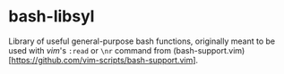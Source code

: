 # bash-libsyl

Library of useful general-purpose bash functions, originally meant to be used with *vim*'s `:read` or `\nr` command from (bash-support.vim)[https://github.com/vim-scripts/bash-support.vim].
